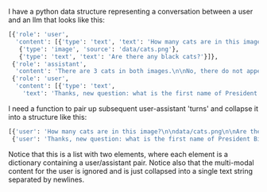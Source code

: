 I have a python data structure representing a conversation between a user and an llm that looks like this:

```python
[{'role': 'user',
  'content': [{'type': 'text', 'text': 'How many cats are in this image?'},
   {'type': 'image', 'source': 'data/cats.png'},
   {'type': 'text', 'text': 'Are there any black cats?'}]},
 {'role': 'assistant',
  'content': 'There are 3 cats in both images.\n\nNo, there do not appear to be any black cats in either image'},
 {'role': 'user',
  'content': [{'type': 'text',
    'text': 'Thanks, new question: what is the first name of President Biden? Just give me the answer.'}]}]
```

I need a function to pair up subsequent user-assistant 'turns' and collapse it into a structure like this:

```python
[{'user': 'How many cats are in this image?\n\ndata/cats.png\n\nAre there any black cats?','assistant': 'There are 3 cats in both images.\n\nNo, there do not appear to be any black cats in either image'},
 {'user': 'Thanks, new question: what is the first name of President Biden? Just give me the answer.'}]
```

Notice that this is a list with two elements, where each element is a dictionary containing a user/assistant pair. Notice also that the multi-modal content for the user is ignored and is just collapsed into a single text string separated by newlines.